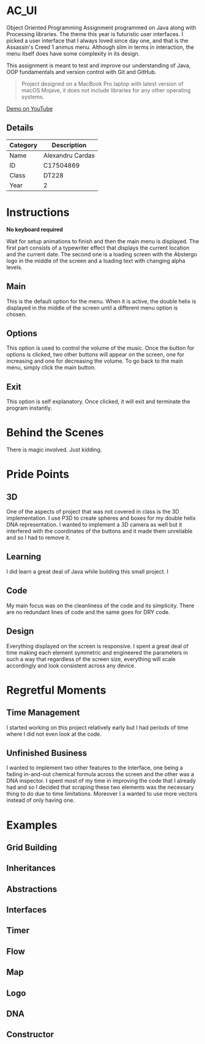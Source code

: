 # AC_UI
Object Oriented Programming Assignment programmed on Java along with Processing libraries. The theme this year is futuristic user interfaces. I picked a user interface that I always loved since day one, and that is the Assassin's Creed 1 animus menu. Although slim in terms in interaction, the menu itself does have some complexity in its design.

This assignment is meant to test and improve our understanding of Java, OOP fundamentals and version control with Git and GitHub.

> Project designed on a MacBook Pro laptop with latest version of macOS Mojave, it does not include libraries for any other operating systems.

[Demo on YouTube](https://youtu.be/8lp-x6DPZnM)

## Details

| Category | Description |
| -------- | ----------- |
| Name | Alexandru Cardas |
| ID | C17504869 |
| Class | DT228 |
| Year | 2 |

# Instructions

**No keyboard required**

Wait for setup animations to finish and then the main menu is displayed. The first part consists of a typewriter effect that displays the current location and the current date. The second one is a loading screen with the Abstergo logo in the middle of the screen and a loading text with changing alpha levels.

## Main

This is the default option for the menu. When it is active, the double helix is displayed in the middle of the screen until a different menu option is chosen.

## Options

This option is used to control the volume of the music. Once the button for options is clicked, two other buttons will appear on the screen, one for increasing and one for decreasing the volume. To go back to the main menu, simply click the main button.

## Exit

This option is self explanatory. Once clicked, it will exit and terminate the program instantly.

# Behind the Scenes

There is magic involved. Just kidding.


# Pride Points

## 3D

One of the aspects of project that was not covered in class is the 3D implementation. I use P3D to create spheres and boxes for my double helix DNA representation. I wanted to implement a 3D camera as well but it interfered with the coordinates of the buttons and it made them unreliable and so I had to remove it.


## Learning

I did learn a great deal of Java while building this small project. I 

## Code

My main focus was on the cleanliness of the code and its simplicity. There are no redundant lines of code and the same goes for DRY code.

## Design

Everything displayed on the screen is responsive. I spent a great deal of time making each element symmetric and engineered the parameters in such a way that regardless of the screen size, everything will scale accordingly and look consistent across any device.

# Regretful Moments

## Time Management

I started working on this project relatively early but I had periods of time where I did not even look at the code. 

## Unfinished Business

I wanted to implement two other features to the interface, one being a fading in-and-out chemical formula across the screen and the other was a DNA inspector. I spent most of my time in improving the code that I already had and so I decided that scraping these two elements was the necessary thing to do due to time limitations. Moreover I a wanted to use more vectors instead of only having one.


# Examples

## Grid Building

## Inheritances

## Abstractions

## Interfaces

## Timer

## Flow

## Map

## Logo

## DNA

## Constructor
